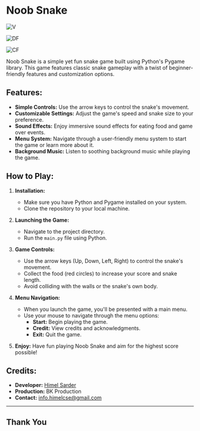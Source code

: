 # Noob Snake
![V](https://github.com/Himel-Sarder/Snake-Game-PYGAME/assets/143216886/49273ab1-6ac2-4902-a0cf-b753655b0238)

![DF](https://github.com/Himel-Sarder/Snake-Game-PYGAME/assets/143216886/30af701a-dae7-46b7-afc9-4df9d0a142f4)

![CF](https://github.com/Himel-Sarder/Snake-Game-PYGAME/assets/143216886/be7ace0f-97bf-46b0-96de-07a199d3b542)

Noob Snake is a simple yet fun snake game built using Python's Pygame library. This game features classic snake gameplay with a twist of beginner-friendly features and customization options.

## Features:
- **Simple Controls:** Use the arrow keys to control the snake's movement.
- **Customizable Settings:** Adjust the game's speed and snake size to your preference.
- **Sound Effects:** Enjoy immersive sound effects for eating food and game over events.
- **Menu System:** Navigate through a user-friendly menu system to start the game or learn more about it.
- **Background Music:** Listen to soothing background music while playing the game.

## How to Play:
1. **Installation:**
   - Make sure you have Python and Pygame installed on your system.
   - Clone the repository to your local machine.

2. **Launching the Game:**
   - Navigate to the project directory.
   - Run the `main.py` file using Python.

3. **Game Controls:**
   - Use the arrow keys (Up, Down, Left, Right) to control the snake's movement.
   - Collect the food (red circles) to increase your score and snake length.
   - Avoid colliding with the walls or the snake's own body.

4. **Menu Navigation:**
   - When you launch the game, you'll be presented with a main menu.
   - Use your mouse to navigate through the menu options:
     - **Start:** Begin playing the game.
     - **Credit:** View credits and acknowledgments.
     - **Exit:** Quit the game.

5. **Enjoy:** Have fun playing Noob Snake and aim for the highest score possible!

## Credits:
- **Developer:** [Himel Sarder](https://github.com/YourGitHubUsername)
- **Production:** BK Production
- **Contact:** info.himelcse@gmail.com

---
## Thank You
